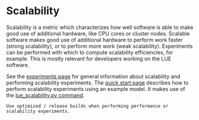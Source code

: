 # Scalability

Scalability is a metric which characterizes how well software is able to make good use of additional hardware,
like CPU cores or cluster nodes. Scalable software makes good use of additional hardware to perform work
faster (strong scalability), or to perform more work (weak scalability). Experiments can be performed with
which to compute scalability efficiencies, for example. This is mostly relevant for developers working on the
LUE software.

See the [experiments page](#scalability-experiments) for general information about scalability and performing
scalability experiments. The [quick start page](#scalability-quick-start) describes how to perform scalability
experiments using an example model. It makes use of the [lue_scalability.py command](#lue-scalability).

```{note}
Use optimized / release builds when performing performance or scalability experiments.
```
